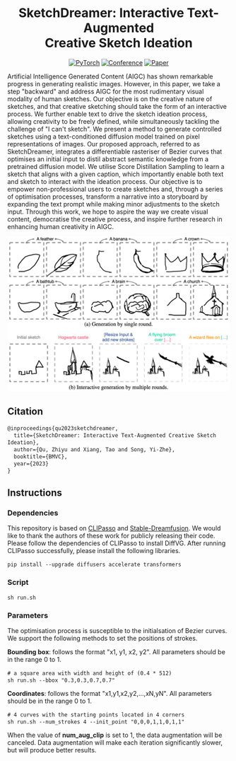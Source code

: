 <div align="center">
  
# SketchDreamer: Interactive Text-Augmented <br> Creative Sketch Ideation

<a href="https://pytorch.org/get-started/locally/"><img alt="PyTorch" src="https://img.shields.io/badge/PyTorch-ee4c2c?logo=pytorch&logoColor=white"></a>
[![Conference](http://img.shields.io/badge/BMVC-2023(Oral)-6790AC.svg)](https://bmvc2023.org/)
[![Paper](http://img.shields.io/badge/Paper-arxiv.2308.14191-B31B1B.svg)](https://arxiv.org/abs/2308.14191)

</div>

Artificial Intelligence Generated Content (AIGC) has shown remarkable progress in generating realistic images. However, in this paper, we take a step "backward" and address AIGC for the most rudimentary visual modality of human sketches. Our objective is on the creative nature of sketches, and that creative sketching should take the form of an interactive process. We further enable text to drive the sketch ideation process, allowing creativity to be freely defined, while simultaneously tackling the challenge of "I can't sketch". We present a method to generate controlled sketches using a text-conditioned diffusion model trained on pixel representations of images. Our proposed approach, referred to as SketchDreamer, integrates a differentiable rasteriser of Bezier curves that optimises an initial input to distil abstract semantic knowledge from a pretrained diffusion model. We utilise Score Distillation Sampling to learn a sketch that aligns with a given caption, which importantly enable both text and sketch to interact with the ideation process. Our objective is to empower non-professional users to create sketches and, through a series of optimisation processes, transform a narrative into a storyboard by expanding the text prompt while making minor adjustments to the sketch input. Through this work, we hope to aspire the way we create visual content, democratise the creative process, and inspire further research in enhancing human creativity in AIGC.

![overview](figure/overview.png)

## Citation

```
@inproceedings{qu2023sketchdreamer,
  title={SketchDreamer: Interactive Text-Augmented Creative Sketch Ideation},
  author={Qu, Zhiyu and Xiang, Tao and Song, Yi-Zhe},
  booktitle={BMVC},
  year={2023}
}
```

## Instructions


### Dependencies

This repository is based on [CLIPasso](https://github.com/yael-vinker/CLIPasso) and [Stable-Dreamfusion](https://github.com/ashawkey/stable-dreamfusion). We would like to thank the authors of these work for publicly releasing their code. Please follow the dependencies of CLIPasso to install DiffVG. After running CLIPasso successfully, please install the following libraries.

```
pip install --upgrade diffusers accelerate transformers
```

### Script

```
sh run.sh
```

### Parameters

The optimisation process is susceptible to the initialsation of Bezier curves. We support the following methods to set the positions of strokes.

**Bounding box**: follows the format "x1, y1, x2, y2". All parameters should be in the range 0 to 1.

```
# a square area with width and height of (0.4 * 512)
sh run.sh --bbox "0.3,0.3,0.7,0.7"
```

**Coordinates**: follows the format "x1,y1,x2,y2,...,xN,yN". All parameters should be in the range 0 to 1.

```
# 4 curves with the starting points located in 4 corners
sh run.sh --num_strokes 4 --init_point "0,0,0,1,1,0,1,1"
```

 When the value of **num_aug_clip** is set to 1, the data augmentation will be canceled. Data augmentation will make each iteration significantly slower, but will produce better results.
